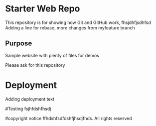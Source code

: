 # Starter Web Repo

This repository is for showing how Git and GitHub work, fhsjdhfjsdhfsd
Adding a line for rebase,
more changes from myfeature branch 

## Purpose

Sample website with plenty of files for demos

Please ask for this repository

# Deployment
Adding deployment text

#Testing
fsjhfdshfhsdj

#copyright notice
ffhdshfsdfdshfjhsdjfhds. All rights reserved